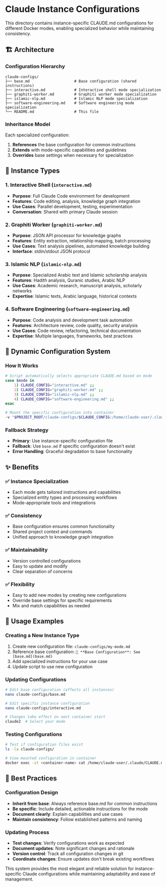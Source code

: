 # Claude Instance Configurations

This directory contains instance-specific CLAUDE.md configurations for different Docker modes, enabling specialized behavior while maintaining consistency.

## 🏗️ Architecture

### Configuration Hierarchy
```
claude-configs/
├── base.md                    # Base configuration (shared instructions)
├── interactive.md             # Interactive shell mode specialization
├── graphiti-worker.md         # Graphiti worker mode specialization  
├── islamic-nlp.md             # Islamic NLP mode specialization
├── software-engineering.md    # Software engineering mode specialization
└── README.md                  # This file
```

### Inheritance Model
Each specialized configuration:
1. **References** the base configuration for common instructions
2. **Extends** with mode-specific capabilities and guidelines
3. **Overrides** base settings when necessary for specialization

## 🎯 Instance Types

### 1. Interactive Shell (`interactive.md`)
- **Purpose**: Full Claude Code environment for development
- **Features**: Code editing, analysis, knowledge graph integration
- **Use Cases**: Parallel development, testing, experimentation
- **Conversation**: Shared with primary Claude session

### 2. Graphiti Worker (`graphiti-worker.md`) 
- **Purpose**: JSON API processor for knowledge graphs
- **Features**: Entity extraction, relationship mapping, batch processing
- **Use Cases**: Text analysis pipelines, automated knowledge building
- **Interface**: stdin/stdout JSON protocol

### 3. Islamic NLP (`islamic-nlp.md`)
- **Purpose**: Specialized Arabic text and Islamic scholarship analysis
- **Features**: Hadith analysis, Quranic studies, Arabic NLP
- **Use Cases**: Academic research, manuscript analysis, scholarly networks
- **Expertise**: Islamic texts, Arabic language, historical contexts

### 4. Software Engineering (`software-engineering.md`)
- **Purpose**: Code analysis and development task automation
- **Features**: Architecture review, code quality, security analysis
- **Use Cases**: Code review, refactoring, technical documentation
- **Expertise**: Multiple languages, frameworks, best practices

## 🔧 Dynamic Configuration System

### How It Works
```bash
# Script automatically selects appropriate CLAUDE.md based on mode
case $mode in
    1) CLAUDE_CONFIG="interactive.md" ;;
    2) CLAUDE_CONFIG="graphiti-worker.md" ;;
    3) CLAUDE_CONFIG="islamic-nlp.md" ;;
    4) CLAUDE_CONFIG="software-engineering.md" ;;
esac

# Mount the specific configuration into container
-v "$PROJECT_ROOT/claude-configs/$CLAUDE_CONFIG:/home/claude-user/.claude/CLAUDE.md:ro"
```

### Fallback Strategy
- **Primary**: Use instance-specific configuration file
- **Fallback**: Use `base.md` if specific configuration doesn't exist
- **Error Handling**: Graceful degradation to base functionality

## ✨ Benefits

### ✅ **Instance Specialization**
- Each mode gets tailored instructions and capabilities
- Specialized entity types and processing workflows
- Mode-appropriate tools and integrations

### ✅ **Consistency**
- Base configuration ensures common functionality
- Shared project context and commands
- Unified approach to knowledge graph integration

### ✅ **Maintainability** 
- Version controlled configurations
- Easy to update and modify
- Clear separation of concerns

### ✅ **Flexibility**
- Easy to add new modes by creating new configurations
- Override base settings for specific requirements
- Mix and match capabilities as needed

## 🚀 Usage Examples

### Creating a New Instance Type
1. Create new configuration file: `claude-configs/my-mode.md`
2. Reference base configuration: `📖 **Base Configuration**: See [base.md](base.md)`
3. Add specialized instructions for your use case
4. Update script to use new configuration

### Updating Configurations
```bash
# Edit base configuration (affects all instances)
nano claude-configs/base.md

# Edit specific instance configuration  
nano claude-configs/interactive.md

# Changes take effect on next container start
claude2  # Select your mode
```

### Testing Configurations
```bash
# Test if configuration files exist
ls -la claude-configs/

# View mounted configuration in container
docker exec -it <container-name> cat /home/claude-user/.claude/CLAUDE.md
```

## 🎯 Best Practices

### Configuration Design
- **Inherit from base**: Always reference base.md for common instructions
- **Be specific**: Include detailed, actionable instructions for the mode
- **Document clearly**: Explain capabilities and use cases
- **Maintain consistency**: Follow established patterns and naming

### Updating Process
- **Test changes**: Verify configurations work as expected
- **Document updates**: Note significant changes and rationale
- **Version control**: Track all configuration changes in git
- **Coordinate changes**: Ensure updates don't break existing workflows

This system provides the most elegant and reliable solution for instance-specific Claude configurations while maintaining adaptability and ease of management.